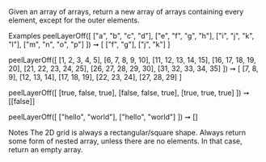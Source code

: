 Given an array of arrays, return a new array of arrays containing every element, except for the outer elements.

Examples
peelLayerOff([
  ["a", "b", "c", "d"],
  ["e", "f", "g", "h"],
  ["i", "j", "k", "l"],
  ["m", "n", "o", "p"]
]) ➞ [
  ["f", "g"],
  ["j", "k"]
]

peelLayerOff([
  [1, 2, 3, 4, 5],
  [6, 7, 8, 9, 10],
  [11, 12, 13, 14, 15],
  [16, 17, 18, 19, 20],
  [21, 22, 23, 24, 25],
  [26, 27, 28, 29, 30],
  [31, 32, 33, 34, 35]
]) ➞ [
  [7, 8, 9],
  [12, 13, 14],
  [17, 18, 19],
  [22, 23, 24],
  [27, 28, 29]
]

peelLayerOff([
  [true, false, true],
  [false, false, true],
  [true, true, true]
]) ➞ [[false]]

peelLayerOff([
  ["hello", "world"],
  ["hello", "world"]
]) ➞ []

Notes
The 2D grid is always a rectangular/square shape.
Always return some form of nested array, unless there are no elements. In that case, return an empty array.